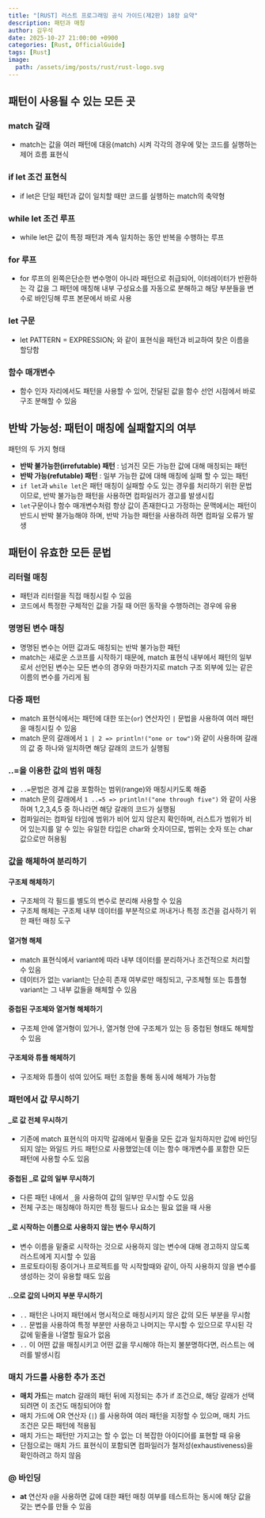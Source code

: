 ```yaml
---
title: "[RUST] 러스트 프로그래밍 공식 가이드(제2판) 18장 요약"
description: 패턴과 매칭
author: 김우석
date: 2025-10-27 21:00:00 +0900
categories: [Rust, OfficialGuide]
tags: [Rust]
image:
  path: /assets/img/posts/rust/rust-logo.svg
---
```


## 패턴이 사용될 수 있는 모든 곳

### match 갈래
- match는 값을 여러 패턴에 대응(match) 시켜 각각의 경우에 맞는 코드를 실행하는 제어 흐름 표현식

### if let 조건 표현식
- if let은 단일 패턴과 값이 일치할 때만 코드를 실행하는 match의 축약형

### while let 조건 루프
- while let은 값이 특정 패턴과 계속 일치하는 동안 반복을 수행하는 루프

### for 루프
- for 루프의 왼쪽은단순한 변수명이 아니라 패턴으로 취급되어, 이터레이터가 반환하는 각 값을 그 패턴에 매칭해 내부 구성요소를 자동으로 분해하고 해당 부분들을 변수로 바인딩해 루프 본문에서 바로 사용

### let 구문
- let PATTERN = EXPRESSION; 와 같이 표현식을 패턴과 비교하여 찾은 이름을 할당함

### 함수 매개변수
- 함수 인자 자리에서도 패턴을 사용할 수 있어, 전달된 값을 함수 선언 시점에서 바로 구조 분해할 수 있음

## 반박 가능성: 패턴이 매칭에 실패할지의 여부
패턴의 두 가지 형태
- **반박 불가능한(irrefutable) 패턴** : 넘겨진 모든 가능한 값에 대해 매칭되는 패턴
- **반박 가능(refutable) 패턴** : 일부 가능한 값에 대해 매칭에 실패 할 수 있는 패턴
- `if let`과 `while let`은 패턴 매칭이 실패할 수도 있는 경우를 처리하기 위한 문법이므로, 반박 불가능한 패턴을 사용하면 컴파일러가 경고를 발생시킴
- `let`구문이나 함수 매개변수처럼 항상 값이 존재한다고 가정하는 문맥에서는 패턴이 반드시 반박 불가능해야 하며, 반박 가능한 패턴을 사용하려 하면 컴파일 오류가 발생

## 패턴이 유효한 모든 문법

### 리터럴 매칭
- 패턴과 리터럴을 직접 매칭시킬 수 있음
- 코드에서 특정한 구체적인 값을 가질 때 어떤 동작을 수행하려는 경우에 유용

### 명명된 변수 매칭
- 명명된 변수는 어떤 값과도 매칭되는 반박 불가능한 패턴
- match는 새로운 스코프를 시작하기 때문에, match 표현식 내부에서 패턴의 일부로서 선언된 변수는 모든 변수의 경우와 마찬가지로 match 구조 외부에 있는 같은 이름의 변수를 가리게 됨

### 다중 패턴
- match 표현식에서는 패턴에 대한 또는(`or`) 연산자인 `|` 문법을 사용하여 여러 패턴을 매칭시킬 수 있음
- match 문의 갈래에서 `1 | 2 => println!("one or tow")`와 같이 사용하며 갈래의 값 중 하나와 일치하면 해당 갈래의 코드가 실행됨

### ..=을 이용한 값의 범위 매칭
- `..=`문법은 경계 값을 포함하는 범위(range)와 매칭시키도록 해줌
- match 문의 갈래에서 `1 ..=5 => println!("one through five")` 와 같이 사용하며 1,2,3,4,5 중 하나라면 해당 갈래의 코드가 실행됨
- 컴파일러는 컴파일 타임에 범위가 비어 있지 않은지 확인하며, 러스트가 범위가 비어 있는지를 알 수 있는 유일한 타입은 char와 숫자이므로, 범위는 숫자 또는 char 값으로만 허용됨

### 값을 해체하여 분리하기

#### 구조체 해체하기
- 구조체의 각 필드를 별도의 변수로 분리해 사용할 수 있음
- 구조체 해체는 구조체 내부 데이터를 부분적으로 꺼내거나 특정 조건을 검사하기 위한 패턴 매칭 도구

#### 열거형 해체
- match 표현식에서 variant에 따라 내부 데이터를 분리하거나 조건적으로 처리할 수 있음
- 데이터가 없는 variant는 단순히 존재 여부로만 매칭되고,
구조체형 또는 튜플형 variant는 그 내부 값들을 해체할 수 있음

#### 중첩된 구조체와 열거형 해체하기
- 구조체 안에 열거형이 있거나, 열거형 안에 구조체가 있는 등 중첩된 형태도 해체할 수 있음

#### 구조체와 튜플 해체하기
- 구조체와 튜플이 섞여 있어도 패턴 조합을 통해 동시에 해체가 가능함

### 패턴에서 값 무시하기

#### _로 값 전체 무시하기
- 기존에 match 표현식의 마지막 갈래에서 밑줄을 모든 값과 일치하지만 값에 바인딩되지 않는 와일드 카드 패턴으로 사용했었는데 이는 함수 매개변수를 포함한 모든 패턴에 사용할 수도 있음

#### 중첩된 _로 값의 일부 무시하기
- 다른 패턴 내에서 `_`을 사용하여 값의 일부만 무시할 수도 있음
- 전체 구조는 매칭해야 하지만 특정 필드나 요소는 필요 없을 때 사용

#### _로 시작하는 이름으로 사용하지 않는 변수 무시하기
- 변수 이름을 밑줄로 시작하는 것으로 사용하지 않는 변수에 대해 경고하지 않도록 러스트에게 지시할 수 있음
- 프로토타이핑 중이거나 프로젝트를 막 시작할때와 같이, 아직 사용하지 않을 변수를 생성하는 것이 유용할 때도 있음

#### ..으로 값의 나머지 부분 무시하기
- `..` 패턴은 나머지 패턴에서 명시적으로 매칭시키지 않은 값의 모든 부분을 무시함
- `..` 문법을 사용하여 특정 부분만 사용하고 나머지는 무시할 수 있으므로 무시된 각 값에 밑줄을 나열할 필요가 없음
- `..` 이 어떤 값을 매칭시키고 어떤 값을 무시해야 하는지 불분명하다면, 러스트는 에러를 발생시킴

### 매치 가드를 사용한 추가 조건
- **매치 가드**는 match 갈래의 패턴 뒤에 지정되는 추가 if 조건으로, 해당 갈래가 선택되려면 이 조건도 매칭되어야 함
- 매치 가드에 OR 연산자 (`|`) 를 사용하여 여러 패턴을 지정할 수 있으며, 매치 가드 조건은 모든 패턴에 적용됨
- 매치 가드는 패턴만 가지고는 할 수 없는 더 복잡한 아이디어를 표현할 때 유용
- 단점으로는 매치 가드 표현식이 포함되면 컴파일러가 철저성(exhaustiveness)을 확인하려고 하지 않음

### @ 바인딩
- **at** 연산자 `@`을 사용하면 값에 대한 패턴 매칭 여부를 테스트하는 동시에 해당 값을 갖는 변수를 만들 수 있음


